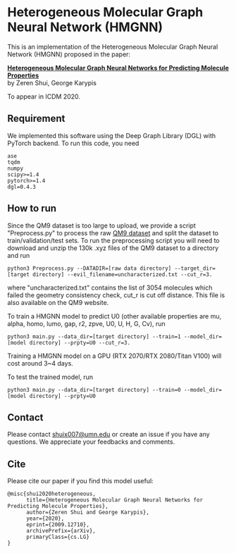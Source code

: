 # Heterogeneous Molecular Graph Neural Network (HMGNN)

This is an implementation of the Heterogeneous Molecular Graph Neural Network (HMGNN) proposed in the paper:

**[Heterogeneous Molecular Graph Neural Networks for Predicting Molecule Properties](https://arxiv.org/abs/2009.12710)**   
by Zeren Shui, George Karypis

To appear in ICDM 2020.

## Requirement

We implemented this software using the Deep Graph Library (DGL) with PyTorch backend. To run this code, you need

```
ase
tqdm
numpy
scipy>=1.4
pytorch>=1.4
dgl=0.4.3

```

## How to run
Since the QM9 dataset is too large to upload, we provide a script "Preprocess.py" to process the raw [QM9 dataset](https://figshare.com/collections/Quantum_chemistry_structures_and_properties_of_134_kilo_molecules/978904) and split the dataset to train/validation/test sets.
To run the preprocessing script you will need to download and unzip the 130k .xyz files of the QM9 dataset to a directory and run
```
python3 Preprocess.py --DATADIR=[raw data directory] --target_dir=[target directory] --evil_filename=uncharacterized.txt --cut_r=3.
```
where "uncharacterized.txt" contains the list of 3054 molecules which failed the geometry consistency check, cut_r is cut off distance. This file is also available on the QM9 website.

To train a HMGNN model to predict U0 (other available properties are mu, alpha, homo, lumo, gap, r2, zpve, U0, U, H, G, Cv), run
```
python3 main.py --data_dir=[target directory] --train=1 --model_dir=[model directory] --prpty=U0 --cut_r=3.
```
Training a HMGNN model on a GPU (RTX 2070/RTX 2080/Titan V100) will cost around 3~4 days.

To test the trained model, run
```
python3 main.py --data_dir=[target directory] --train=0 --model_dir=[model directory] --prpty=U0
```

## Contact
Please contact shuix007@umn.edu or create an issue if you have any questions. We appreciate your feedbacks and comments.

## Cite
Please cite our paper if you find this model useful:

```
@misc{shui2020heterogeneous,
      title={Heterogeneous Molecular Graph Neural Networks for Predicting Molecule Properties}, 
      author={Zeren Shui and George Karypis},
      year={2020},
      eprint={2009.12710},
      archivePrefix={arXiv},
      primaryClass={cs.LG}
}
```
